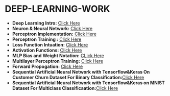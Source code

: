 # DEEP-LEARNING-WORK

- **Deep Learning Intro:** [Click Here](https://github.com/KARTIKPARATKAR/DEEP-LEARNING-WORK/blob/main/DeepLearningIntro.txt)
- **Neuron & Neural Network:** [Click Here](https://github.com/KARTIKPARATKAR/DEEP-LEARNING-WORK/blob/main/Neuron%26NeuralNetwork.ipynb)
- **Perceptron Implementation:** [Click Here](https://github.com/KARTIKPARATKAR/DEEP-LEARNING-WORK/blob/main/PerceptronImplementation.ipynb)
- **Perceptron Training :** [Click Here](https://github.com/KARTIKPARATKAR/DEEP-LEARNING-WORK/blob/main/PerceptronTraining%26Finding'w'%26'b'ValuesInPerceptron.ipynb)
- **Loss Function Intuation:** [Click Here](https://github.com/KARTIKPARATKAR/DEEP-LEARNING-WORK/blob/main/LossFunctionIntuation.ipynb)
- **Activation Functions:** [Click Here](https://github.com/KARTIKPARATKAR/DEEP-LEARNING-WORK/blob/main/ActivationFunction.ipynb)
- **MLP Bias and Weight Notation:** [CLick Here](https://github.com/KARTIKPARATKAR/DEEP-LEARNING-WORK/blob/main/MultilayerPerceptronNotation.ipynb)
- **Multilayer Perceptron Training:** [Click Here](https://github.com/KARTIKPARATKAR/DEEP-LEARNING-WORK/blob/main/MultilayerPerceptron.ipynb)
- **Forward Propogation:** [Click Here](https://github.com/KARTIKPARATKAR/DEEP-LEARNING-WORK/blob/main/ForwardPropogation.ipynb)
- **Sequential Artificial Neural Network with Tensorflow&Keras On Customer Churn Dataset For Binary Classification:**[Click Here](https://github.com/KARTIKPARATKAR/DEEP-LEARNING-WORK/blob/main/CustomerChurnPredictionUsingANN.ipynb)
- **Sequential Artificial Neural Network with Tensorflow&Keras on MNIST Dataset For Multiclass Classificaation:**[Click Here](https://github.com/KARTIKPARATKAR/DEEP-LEARNING-WORK/blob/main/MNIST_classification.ipynb)
